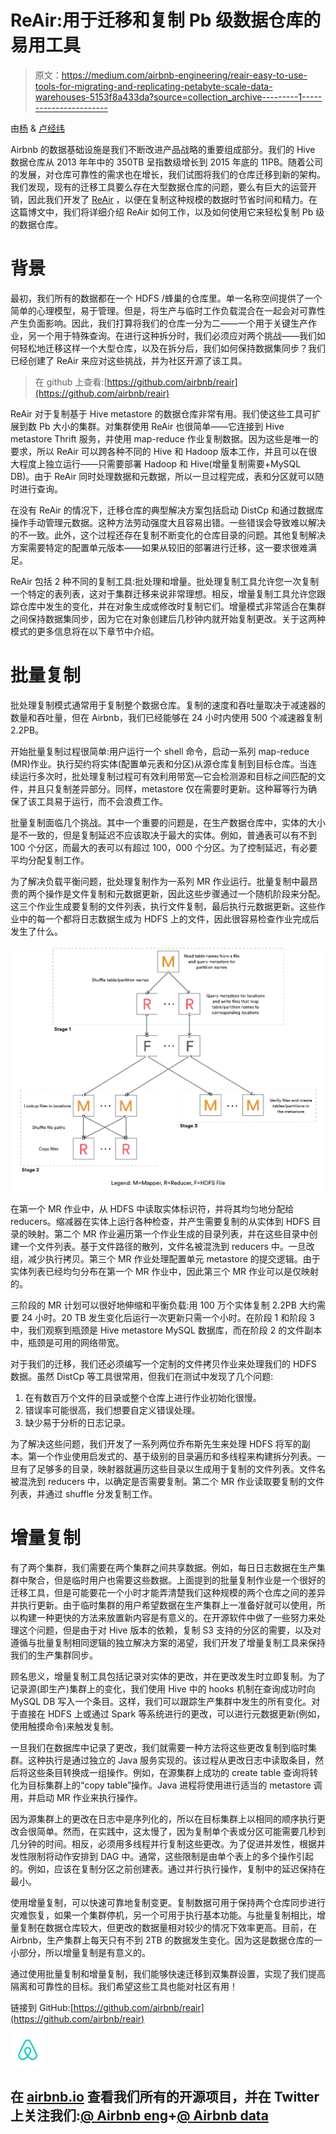 # ReAir:用于迁移和复制 Pb 级数据仓库的易用工具

> 原文：<https://medium.com/airbnb-engineering/reair-easy-to-use-tools-for-migrating-and-replicating-petabyte-scale-data-warehouses-5153f8a433da?source=collection_archive---------1----------------------->

由[杨](https://www.linkedin.com/in/paul-yang-b63156118) & [卢经纬](https://www.linkedin.com/in/jingwei-lu-5701222)

Airbnb 的数据基础设施是我们不断改进产品战略的重要组成部分。我们的 Hive 数据仓库从 2013 年年中的 350TB 呈指数级增长到 2015 年底的 11PB。随着公司的发展，对仓库可靠性的需求也在增长，我们试图将我们的仓库迁移到新的架构。我们发现，现有的迁移工具要么存在大型数据仓库的问题，要么有巨大的运营开销，因此我们开发了 [ReAir](https://github.com/airbnb/reair) ，以便在复制这种规模的数据时节省时间和精力。在这篇博文中，我们将详细介绍 ReAir 如何工作，以及如何使用它来轻松复制 Pb 级的数据仓库。

# 背景

最初，我们所有的数据都在一个 HDFS /蜂巢的仓库里。单一名称空间提供了一个简单的心理模型，易于管理。但是，将生产与临时工作负载混合在一起会对可靠性产生负面影响。因此，我们打算将我们的仓库一分为二——一个用于关键生产作业，另一个用于特殊查询。在进行这种拆分时，我们必须应对两个挑战——我们如何轻松地迁移这样一个大型仓库，以及在拆分后，我们如何保持数据集同步？我们已经创建了 ReAir 来应对这些挑战，并为社区开源了该工具。

> 在 github 上查看:[https://github.com/airbnb/reair](https://github.com/airbnb/reair)

ReAir 对于复制基于 Hive metastore 的数据仓库非常有用。我们使这些工具可扩展到数 Pb 大小的集群。对集群使用 ReAir 也很简单——它连接到 Hive metastore Thrift 服务，并使用 map-reduce 作业复制数据。因为这些是唯一的要求，所以 ReAir 可以跨各种不同的 Hive 和 Hadoop 版本工作，并且可以在很大程度上独立运行——只需要部署 Hadoop 和 Hive(增量复制需要+MySQL DB)。由于 ReAir 同时处理数据和元数据，所以一旦过程完成，表和分区就可以随时进行查询。

在没有 ReAir 的情况下，迁移仓库的典型解决方案包括启动 DistCp 和通过数据库操作手动管理元数据。这种方法劳动强度大且容易出错。一些错误会导致难以解决的不一致。此外，这个过程还存在复制不断变化的仓库目录的问题。其他复制解决方案需要特定的配置单元版本——如果从较旧的部署进行迁移，这一要求很难满足。

ReAir 包括 2 种不同的复制工具:批处理和增量。批处理复制工具允许您一次复制一个特定的表列表，这对于集群迁移来说非常理想。相反，增量复制工具允许您跟踪仓库中发生的变化，并在对象生成或修改时复制它们。增量模式非常适合在集群之间保持数据集同步，因为它在对象创建后几秒钟内就开始复制更改。关于这两种模式的更多信息将在以下章节中介绍。

# 批量复制

批处理复制模式通常用于复制整个数据仓库。复制的速度和吞吐量取决于减速器的数量和吞吐量，但在 Airbnb，我们已经能够在 24 小时内使用 500 个减速器复制 2.2PB。

开始批量复制过程很简单:用户运行一个 shell 命令，启动一系列 map-reduce (MR)作业。执行契约将实体(配置单元表和分区)从源仓库复制到目标仓库。当连续运行多次时，批处理复制过程可有效利用带宽—它会检测源和目标之间匹配的文件，并且只复制差异部分。同样，metastore 仅在需要时更新。这种幂等行为确保了该工具易于运行，而不会浪费工作。

批量复制面临几个挑战。其中一个重要的问题是，在生产数据仓库中，实体的大小是不一致的，但是复制延迟不应该取决于最大的实体。例如，普通表可以有不到 100 个分区，而最大的表可以有超过 100，000 个分区。为了控制延迟，有必要平均分配复制工作。

为了解决负载平衡问题，批处理复制作为一系列 MR 作业运行。批量复制中最昂贵的两个操作是文件复制和元数据更新，因此这些步骤通过一个随机阶段来分配。这三个作业生成要复制的文件列表，执行文件复制，最后执行元数据更新。这些作业中的每一个都将日志数据生成为 HDFS 上的文件，因此很容易检查作业完成后发生了什么。

![](img/9802f3b8bfebecd122d6f4ad455bdb1e.png)

在第一个 MR 作业中，从 HDFS 中读取实体标识符，并将其均匀地分配给 reducers。缩减器在实体上运行各种检查，并产生需要复制的从实体到 HDFS 目录的映射。第二个 MR 作业遍历第一个作业生成的目录列表，并在这些目录中创建一个文件列表。基于文件路径的散列，文件名被混洗到 reducers 中。一旦改组，减少执行拷贝。第三个 MR 作业处理配置单元 metastore 的提交逻辑。由于实体列表已经均匀分布在第一个 MR 作业中，因此第三个 MR 作业可以是仅映射的。

三阶段的 MR 计划可以很好地伸缩和平衡负载:用 100 万个实体复制 2.2PB 大约需要 24 小时。20 TB 发生变化后运行一次更新只需一个小时。在阶段 1 和阶段 3 中，我们观察到瓶颈是 Hive metastore MySQL 数据库，而在阶段 2 的文件副本中，瓶颈是可用的网络带宽。

对于我们的迁移，我们还必须编写一个定制的文件拷贝作业来处理我们的 HDFS 数据。虽然 DistCp 等工具很常用，但我们在测试中发现了几个问题:

1.  在有数百万个文件的目录或整个仓库上进行作业初始化很慢。
2.  错误率可能很高，我们想要自定义错误处理。
3.  缺少易于分析的日志记录。

为了解决这些问题，我们开发了一系列两位乔布斯先生来处理 HDFS 将军的副本。第一个作业使用启发式的、基于级别的目录遍历和多线程来构建拆分列表。一旦有了足够多的目录，映射器就遍历这些目录以生成用于复制的文件列表。文件名被混洗到 reducers 中，以确定是否需要复制。第二个 MR 作业读取要复制的文件列表，并通过 shuffle 分发复制工作。

# **增量复制**

有了两个集群，我们需要在两个集群之间共享数据。例如，每日日志数据在生产集群中聚合，但是临时用户也需要这些数据。上面提到的批量复制作业是一个很好的迁移工具，但是可能要花一个小时才能弄清楚我们这种规模的两个仓库之间的差异并执行更新。由于临时集群的用户希望数据在生产集群上一准备好就可以使用，所以构建一种更快的方法来放置新内容是有意义的。在开源软件中做了一些努力来处理这个问题，但是由于对 Hive 版本的依赖，复制 S3 支持的分区的需要，以及对遵循与批量复制相同逻辑的独立解决方案的渴望，我们开发了增量复制工具来保持我们的生产集群同步。

顾名思义，增量复制工具包括记录对实体的更改，并在更改发生时立即复制。为了记录源(即生产)集群上的变化，我们使用 Hive 中的 hooks 机制在查询成功时向 MySQL DB 写入一个条目。这样，我们可以跟踪生产集群中发生的所有变化。对于直接在 HDFS 上或通过 Spark 等系统进行的更改，可以进行元数据更新(例如，使用触摸命令)来触发复制。

一旦我们在数据库中记录了更改，我们就需要一种方法将这些更改复制到临时集群。这种执行是通过独立的 Java 服务实现的。该过程从更改日志中读取条目，然后将这些条目转换成一组操作。例如，在源集群上成功的 create table 查询将转化为目标集群上的“copy table”操作。Java 进程将使用进行适当的 metastore 调用，并启动 MR 作业来执行操作。

因为源集群上的更改在日志中是序列化的，所以在目标集群上以相同的顺序执行更改会很简单。然而，在实践中，这太慢了，因为复制单个表或分区可能需要几秒到几分钟的时间。相反，必须用多线程并行复制这些更改。为了促进并发性，根据并发性限制将动作安排到 DAG 中。通常，这些限制是由单个表上的多个操作引起的。例如，应该在复制分区之前创建表。通过并行执行操作，复制中的延迟保持在最小。

使用增量复制，可以快速可靠地复制变更。复制数据可用于保持两个仓库同步进行灾难恢复，如果一个集群停机，另一个可用于执行基本功能。与批量复制相比，增量复制在数据仓库较大，但更改的数据量相对较少的情况下效率更高。目前，在 Airbnb，生产集群上每天只有不到 2TB 的数据发生变化。因为这是数据仓库的一小部分，所以增量复制是有意义的。

通过使用批量复制和增量复制，我们能够快速迁移到双集群设置，实现了我们提高隔离和可靠性的目标。我们希望这些工具也能对社区有用！

链接到 GitHub:[https://github.com/airbnb/reair](https://github.com/airbnb/reair)

![](img/3913f6470a7657e02386189e67b4eb30.png)

## 在 [airbnb.io](http://airbnb.io) 查看我们所有的开源项目，并在 Twitter 上关注我们:[@ Airbnb eng](https://twitter.com/AirbnbEng)+[@ Airbnb data](https://twitter.com/AirbnbData)